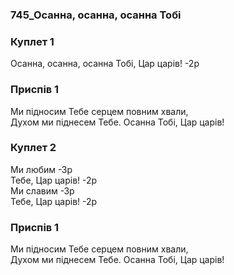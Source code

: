 ### 745_Осанна, осанна, осанна Тобі
### Куплет 1
Осанна, осанна, осанна Тобі, Цар царів! -2р
### Приспів 1
Ми підносим Тебе серцем повним хвали, <br/>Духом ми піднесем Тебе. Осанна Тобі, Цар царів!
### Куплет 2
Ми любим -Зр<br/>Тебе, Цар царів! -2р<br/>Ми славим -Зр<br/>Тебе, Цар царів! -2р
### Приспів 1
Ми підносим Тебе серцем повним хвали, <br/>Духом ми піднесем Тебе. Осанна Тобі, Цар царів!
